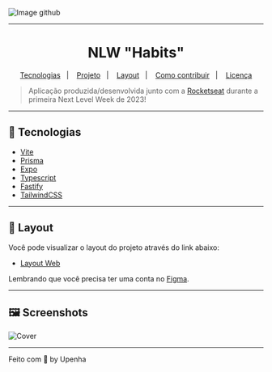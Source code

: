 
![Image github](https://user-images.githubusercontent.com/44807913/213356038-d4f3db62-bea1-4509-9f73-993910782cbf.png) 

---

<h1 align="center">NLW "Habits"</h1>
<p align="center">
  <a href="#rocket-tecnologias">Tecnologias</a>&nbsp;&nbsp;&nbsp;|&nbsp;&nbsp;&nbsp;
  <a href="#-projeto">Projeto</a>&nbsp;&nbsp;&nbsp;|&nbsp;&nbsp;&nbsp;
  <a href="#-layout">Layout</a>&nbsp;&nbsp;&nbsp;|&nbsp;&nbsp;&nbsp;
  <a href="#-como-contribuir">Como contribuir</a>&nbsp;&nbsp;&nbsp;|&nbsp;&nbsp;&nbsp;
  <a href="#memo-licença">Licença</a>
</p>

> Aplicação produzida/desenvolvida junto com a [Rocketseat](https://rocketseat.com.br/) durante a primeira Next Level Week de 2023!

---

## 🚀 Tecnologias

* [Vite](https://vitejs.dev/)
* [Prisma](https://prisma.io)
* [Expo](https://expo.dev)
* [Typescript](https://typescriptlang.org)
* [Fastify](https://fastify.io)
* [TailwindCSS](https://tailwindcss.com)

---

## 🔖 Layout

Você pode visualizar o layout do projeto através do link abaixo:

- [Layout Web](https://www.figma.com/community/file/1195326661124171197) 

Lembrando que você precisa ter uma conta no [Figma](http://figma.com/).

---

## 🖼️ Screenshots


![Cover](https://user-images.githubusercontent.com/44807913/213356848-5239eee9-49cc-4925-89c2-90d592bb3d68.png)

---

Feito com 💜 by Upenha 